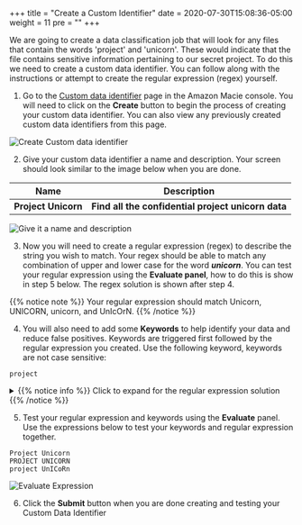 +++
title = "Create a Custom Identifier"
date = 2020-07-30T15:08:36-05:00
weight = 11
pre = "<b></b>"
+++

We are going to create a data classification job that will look for any files that contain the words 'project' and 'unicorn'.  These would indicate that the file contains sensitive information pertaining to our secret project.  To do this we need to create a custom data identifier.  You can follow along with the instructions or attempt to create the regular expression (regex) yourself.

1. Go to the [Custom data identifier](https://console.aws.amazon.com/macie/home#/settings/custom-identifiers) page in the Amazon Macie console.  You will need to click on the **Create** button to begin the process of creating your custom data identifier.  You can also view any previously created custom data identifiers from this page.

![Create Custom data identifier](/images/custom-id-create-1.png)

2. Give your custom data identifier a name and description.  Your screen should look similar to the image below when you are done.   

Name| Description
-----|-----
 **Project Unicorn**|**Find all the confidential project unicorn data**  

![Give it a name and description](/images/custom-id-create-2.png)

3. Now you will need to create a regular expression (regex) to describe the string you wish to match.  Your regex should be able to match any combination of upper and lower case for the word ***unicorn***.  You can test your regular expression using the **Evaluate panel**, how to do this is show in step 5 below.  The regex solution is shown after step 4.  

{{% notice note %}}
Your regular expression should match Unicorn, UNICORN, unicorn, and UnIcOrN.
{{% /notice %}}

4. You will also need to add some **Keywords** to help identify your data and reduce false positives.  Keywords are triggered first followed by the regular expression you created.  Use the following keyword, keywords are not case sensitive:

````
project
````

<details>
<summary>
{{% notice info %}}
Click to expand for the regular expression solution
{{% /notice %}}
</summary>  

Copy and paste the regex if you need (Tip: (?i) makes the regular expression case insentive)

    (?i)unicorn

![Regex Solution](/images/custom-id-create-3.png)  

</details>


5. Test your regular expression and keywords using the **Evaluate** panel.  Use the expressions below to test your keywords and regular expression together.  

````    
Project Unicorn
PROJECT UNICORN
project UnICoRn
````

![Evaluate Expression](/images/custom-id-create-4.png)

6. Click the **Submit** button when you are done creating and testing your Custom Data Identifier

